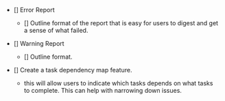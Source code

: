 - [] Error Report
    - [] Outline format of the report that is easy for users to digest and get a sense of what failed.

- [] Warning Report
    - [] Outline format.

- [] Create a task dependency map feature.
    - this will allow users to indicate which tasks depends on what tasks to complete. This can help with narrowing down issues.